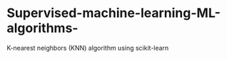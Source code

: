 # Supervised-machine-learning-ML-algorithms-
K-nearest neighbors (KNN) algorithm using scikit-learn

